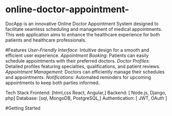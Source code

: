 # online-doctor-appointment-
DocApp is an innovative Online Doctor Appointment System designed to facilitate seamless scheduling and management of medical appointments. This web application aims to enhance the healthcare experience for both patients and healthcare professionals.

#Features
*User-Friendly Interface*: Intuitive design for a smooth and efficient user experience.
*Appointment Booking*: Patients can easily schedule appointments with their preferred doctors.
*Doctor Profiles*: Detailed profiles featuring specialties, qualifications, and patient reviews.
*Appointment Management*: Doctors can efficiently manage their schedules and appointments.
*Notifications*: Automated reminders for upcoming appointments to keep both parties informed.

Tech Stack
Frontend: [html,css React, Angular,]
Backend: [ Node.js, Django, php]
Database: [sql, MongoDB, PostgreSQL,]
Authentication: [ JWT, OAuth ]

#Getting Started
